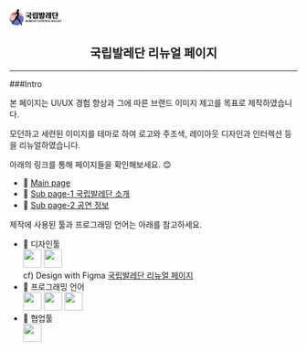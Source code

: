<img src="./images/comm/logo-black.png" width="18%"> 
<center><h2>국립발레단 리뉴얼 페이지</center>

---

###Intro

본 페이지는
UI/UX 경험 향상과 그에 따른 브랜드 이미지 제고를 목표로 제작하였습니다.

모던하고 세련된 이미지를 테마로 하여
로고와 주조색, 레이아웃 디자인과 인터렉션 등을 리뉴얼하였습니다.

아래의 링크를 통해 페이지들을 확인해보세요. :blush:

- :small_orange_diamond: <a href="https://chkim9910.github.io/KNB-Renewal/">Main page</a>
- :small_orange_diamond: <a href="https://chkim9910.github.io/KNB-Renewal/sub1">Sub page-1 국립발레단 소개</a>
- :small_orange_diamond: <a href="https://chkim9910.github.io/KNB-Renewal/sub2">Sub page-2 공연 정보</a>

제작에 사용된 툴과 프로그래밍 언어는 아래를 참고하세요.

- :small_blue_diamond: 디자인툴 <br>
  <img height="32" width="32" src="https://cdn.jsdelivr.net/npm/simple-icons@v11/icons/figma.svg" /> <img height="32" width="32" src="https://cdn.jsdelivr.net/npm/simple-icons@v11/icons/adobephotoshop.svg" /> <br>
  cf) Design with Figma <a href="https://www.figma.com/file/Cl8l0xViAvpO7k100UhVrT/%EA%B5%AD%EB%A6%BD%EB%B0%9C%EB%A0%88%EB%8B%A8?type=design&node-id=0%3A1&mode=design&t=OUFoSFTYoxJQC6MN-1">국립발레단 리뉴얼 페이지</a>
  <br>
- :small_blue_diamond: 프로그래밍 언어 <br>
  <img height="32" width="32" src="https://unpkg.com/simple-icons@v11/icons/html5.svg" /> <img height="32" width="32" src="https://cdn.jsdelivr.net/npm/simple-icons@v11/icons/css3.svg" /> <img height="32" width="32" src="https://cdn.jsdelivr.net/npm/simple-icons@v11/icons/javascript.svg" />
  <br>
- :small_blue_diamond: 협업툴 <br>
  <img height="32" width="32" src="https://cdn.jsdelivr.net/npm/simple-icons@v11/icons/github.svg" />
